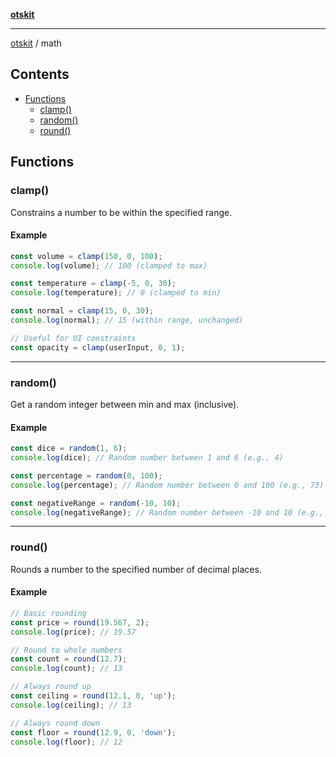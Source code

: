 [**otskit**](README.md)

***

[otskit](README.md) / math

## Contents

* [Functions](#functions)
  * [clamp()](#clamp)
  * [random()](#random)
  * [round()](#round)

## Functions

### clamp()

Constrains a number to be within the specified range.

#### Example

```ts
const volume = clamp(150, 0, 100);
console.log(volume); // 100 (clamped to max)

const temperature = clamp(-5, 0, 30);
console.log(temperature); // 0 (clamped to min)

const normal = clamp(15, 0, 30);
console.log(normal); // 15 (within range, unchanged)

// Useful for UI constraints
const opacity = clamp(userInput, 0, 1);
```

***

### random()

Get a random integer between min and max (inclusive).

#### Example

```ts
const dice = random(1, 6);
console.log(dice); // Random number between 1 and 6 (e.g., 4)

const percentage = random(0, 100);
console.log(percentage); // Random number between 0 and 100 (e.g., 73)

const negativeRange = random(-10, 10);
console.log(negativeRange); // Random number between -10 and 10 (e.g., -3)
```

***

### round()

Rounds a number to the specified number of decimal places.

#### Example

```ts
// Basic rounding
const price = round(19.567, 2);
console.log(price); // 19.57

// Round to whole numbers
const count = round(12.7);
console.log(count); // 13

// Always round up
const ceiling = round(12.1, 0, 'up');
console.log(ceiling); // 13

// Always round down
const floor = round(12.9, 0, 'down');
console.log(floor); // 12
```
